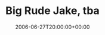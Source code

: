 ---
templateKey: event
guid: 08934708-6eab-11ea-99c5-002590d1d1b0
date: 2006-06-27T20:00:00+00:00
eventTime: '8pm'
title: Big Rude Jake, tba
artist: Big Rude Jake
city: Guelph
venue: tba
group: Tim Shia
---